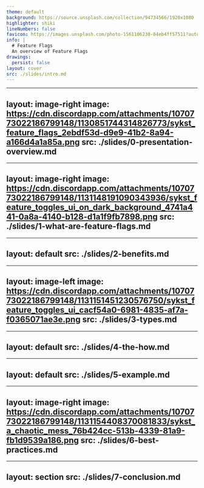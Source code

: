 ```yaml
---
theme: default
background: https://source.unsplash.com/collection/94734566/1920x1080
highlighter: shiki
lineNumbers: false
favicon: https://images.unsplash.com/photo-1561106230-04eb4ff57511?auto=format&fit=crop&w=64&q=80
info: |
  # Feature Flags
  An overview of Feature Flags
drawings:
  persist: false
layout: cover
src: ./slides/intro.md
---
```


---
layout: image-right
image: https://cdn.discordapp.com/attachments/1070773022186799148/1130851744314826773/sykst_feature_flags_2ebdf53d-d9e9-41b2-8a94-a166d4a1a85a.png
src: ./slides/0-presentation-overview.md
---

---
layout: image-right
image: https://cdn.discordapp.com/attachments/1070773022186799148/1131148191090343936/sykst_feature_toggles_ui_on_dark_background_4741a441-0a8a-4140-b128-d1a1f9fb7898.png
src: ./slides/1-what-are-feature-flags.md
---

---
layout: default
src: ./slides/2-benefits.md
---

---
layout: image-left
image: https://cdn.discordapp.com/attachments/1070773022186799148/1131151451230576750/sykst_feature_toggles_ui_cacf54a0-6981-4835-af7a-f0365071ae3e.png
src: ./slides/3-types.md
---

---
layout: default
src: ./slides/4-the-how.md
---

---
layout: default
src: ./slides/5-example.md
---

---
layout: image-right
image: https://cdn.discordapp.com/attachments/1070773022186799148/1131154408370081833/sykst_a_chaotic_mess_76b424cc-513b-4339-81a9-fb1d9539a186.png
src: ./slides/6-best-practices.md
---

---
layout: section
src: ./slides/7-conclusion.md
---
